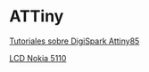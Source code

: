 # ATTiny

[Tutoriales sobre DigiSpark Attiny85](https://www.luisllamas.es/tag/digispark/)

[LCD Nokia 5110](https://www.instructables.com/id/Attiny85-5110LCD-DS18B20-Thermometer/)
